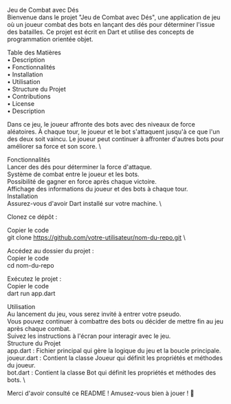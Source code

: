 Jeu de Combat avec Dés \
Bienvenue dans le projet "Jeu de Combat avec Dés", une application de jeu où un joueur combat des bots en lançant des dés pour déterminer l'issue des batailles. Ce projet est écrit en Dart et utilise des concepts de programmation orientée objet.

Table des Matières \
• Description \
• Fonctionnalités \
• Installation \
• Utilisation \
• Structure du Projet \
• Contributions \
• License \
• Description 

Dans ce jeu, le joueur affronte des bots avec des niveaux de force aléatoires. À chaque tour, le joueur et le bot s'attaquent jusqu'à ce que l'un des deux soit vaincu. Le joueur peut continuer à affronter d'autres bots pour améliorer sa force et son score. \

Fonctionnalités \
Lancer des dés pour déterminer la force d'attaque. \
Système de combat entre le joueur et les bots. \
Possibilité de gagner en force après chaque victoire. \
Affichage des informations du joueur et des bots à chaque tour. \
Installation \
Assurez-vous d'avoir Dart installé sur votre machine. \

Clonez ce dépôt : 

Copier le code \
git clone https://github.com/votre-utilisateur/nom-du-repo.git \

Accédez au dossier du projet : \
Copier le code \
cd nom-du-repo 

Exécutez le projet : \
Copier le code \
dart run app.dart 

Utilisation \
Au lancement du jeu, vous serez invité à entrer votre pseudo. \
Vous pouvez continuer à combattre des bots ou décider de mettre fin au jeu après chaque combat. \
Suivez les instructions à l'écran pour interagir avec le jeu. \
Structure du Projet \
app.dart : Fichier principal qui gère la logique du jeu et la boucle principale. \
joueur.dart : Contient la classe Joueur qui définit les propriétés et méthodes du joueur. \
bot.dart : Contient la classe Bot qui définit les propriétés et méthodes des bots. \

Merci d'avoir consulté ce README ! Amusez-vous bien à jouer ! 🎲
